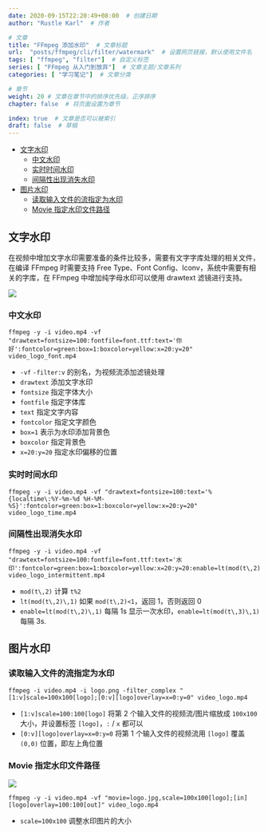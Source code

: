 ```yaml
---
date: 2020-09-15T22:20:49+08:00  # 创建日期
author: "Rustle Karl"  # 作者

# 文章
title: "FFmpeg 添加水印"  # 文章标题
url:  "posts/ffmpeg/cli/filter/watermark"  # 设置网页链接，默认使用文件名
tags: [ "ffmpeg", "filter"]  # 自定义标签
series: [ "FFmpeg 从入门到放弃"]  # 文章主题/文章系列
categories: [ "学习笔记"]  # 文章分类

# 章节
weight: 20 # 文章在章节中的排序优先级，正序排序
chapter: false  # 将页面设置为章节

index: true  # 文章是否可以被索引
draft: false  # 草稿
---
```


- [文字水印](#文字水印)
  - [中文水印](#中文水印)
  - [实时时间水印](#实时时间水印)
  - [间隔性出现消失水印](#间隔性出现消失水印)
- [图片水印](#图片水印)
  - [读取输入文件的流指定为水印](#读取输入文件的流指定为水印)
  - [Movie 指定水印文件路径](#movie-指定水印文件路径)

## 文字水印

在视频中增加文字水印需要准备的条件比较多，需要有文字字库处理的相关文件，在编译 FFmpeg 时需要支持 Free Type、Font Config、Iconv，系统中需要有相关的字库，在 FFmpeg 中增加纯字母水印可以使用 drawtext 滤镜进行支持。

![](https://i.loli.net/2021/01/06/OsIrUXZ5quJoE4S.png)

### 中文水印

```
ffmpeg -y -i video.mp4 -vf "drawtext=fontsize=100:fontfile=font.ttf:text='你好':fontcolor=green:box=1:boxcolor=yellow:x=20:y=20" video_logo_font.mp4
```



- `-vf` `-filter:v` 的别名，为视频流添加滤镜处理
- `drawtext` 添加文字水印
- `fontsize` 指定字体大小
- `fontfile` 指定字体库
- `text` 指定文字内容
- `fontcolor` 指定文字颜色
- `box=1` 表示为水印添加背景色
- `boxcolor` 指定背景色
- `x=20:y=20` 指定水印偏移的位置

### 实时时间水印

```
ffmpeg -y -i video.mp4 -vf "drawtext=fontsize=100:text='%{localtime\:%Y-%m-%d %H-%M-%S}':fontcolor=green:box=1:boxcolor=yellow:x=20:y=20" video_logo_time.mp4
```

### 间隔性出现消失水印

```
ffmpeg -y -i video.mp4 -vf "drawtext=fontsize=100:fontfile=font.ttf:text='水印':fontcolor=green:box=1:boxcolor=yellow:x=20:y=20:enable=lt(mod(t\,2)\,1)" video_logo_intermittent.mp4
```

- `mod(t\,2)`  计算 `t%2`
- `lt(mod(t\,2)\,1)` 如果 `mod(t\,2)<1`，返回 1，否则返回 0
- `enable=lt(mod(t\,2)\,1)` 每隔 1s 显示一次水印，`enable=lt(mod(t\,3)\,1)` 每隔 3s.

## 图片水印

### 读取输入文件的流指定为水印

```
ffmpeg -i video.mp4 -i logo.png -filter_complex "[1:v]scale=100x100[logo];[0:v][logo]overlay=x=0:y=0" video_logo.mp4
```

- `[1:v]scale=100:100[logo]` 将第 2 个输入文件的视频流/图片缩放成 `100x100` 大小，并设置标签 `[logo]`，`:` / `x` 都可以
- `[0:v][logo]overlay=x=0:y=0` 将第 1 个输入文件的视频流用 `[logo]` 覆盖 `(0,0)` 位置，即左上角位置

### Movie 指定水印文件路径

![](https://i.loli.net/2021/01/06/5gXPy9cUjmWfEV1.png)

```
ffmpeg -y -i video.mp4 -vf "movie=logo.jpg,scale=100x100[logo];[in][logo]overlay=100:100[out]" video_logo.mp4
```

- `scale=100x100` 调整水印图片的大小
